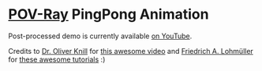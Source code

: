 # [POV-Ray](https://www.povray.org/) PingPong Animation

Post-processed demo is currently available [on YouTube](https://www.youtube.com/watch?v=bs_uZi9_2oo).

Credits to [Dr. Oliver Knill](http://www.math.harvard.edu/~knill/) for [this awesome video](https://www.youtube.com/watch?v=ZJo_P9mHFd8) and [Friedrich A. Lohmüller](http://www.f-lohmueller.de/) for [these awesome tutorials](http://www.f-lohmueller.de/pov_tut/pov__eng.htm#basic) :)
